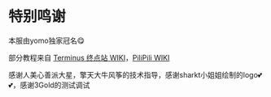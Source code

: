 # 特别鸣谢

本服由yomo独家冠名😋

部分教程来自 [Terminus 终点站 WIKI](https://embywiki.911997.xyz/)，[PiliPili WIKI](https://wiki.touhou.ing/)

感谢人美心善派大星，擎天大牛风筝的技术指导，感谢sharkt小姐姐绘制的logo💕💕，感谢3Gold的测试调试
